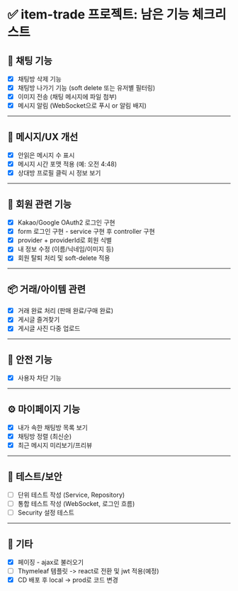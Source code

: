 # ✅ item-trade 프로젝트: 남은 기능 체크리스트

## 🔄 채팅 기능

- [x] 채팅방 삭제 기능
- [x] 채팅방 나가기 기능 (soft delete 또는 유저별 필터링)
- [x] 이미지 전송 (채팅 메시지에 파일 첨부)
- [x] 메시지 알림 (WebSocket으로 푸시 or 알림 배지)

---

## 💬 메시지/UX 개선

- [x] 안읽은 메시지 수 표시
- [x] 메시지 시간 포맷 적용 (예: 오전 4:48)
- [x] 상대방 프로필 클릭 시 정보 보기

---

## 🔐 회원 관련 기능

- [x] Kakao/Google OAuth2 로그인 구현
- [x] form 로그인 구현 - service 구현 후 controller 구현
- [x] provider + providerId로 회원 식별
- [x] 내 정보 수정 (이름/닉네임/이미지 등)
- [x] 회원 탈퇴 처리 및 soft-delete 적용

---

## 📦 거래/아이템 관련

- [x] 거래 완료 처리 (판매 완료/구매 완료)
- [x] 게시글 즐겨찾기
- [x] 게시글 사진 다중 업로드

---

## 🚨 안전 기능

- [x] 사용자 차단 기능

---

## ⚙️ 마이페이지 기능

- [x] 내가 속한 채팅방 목록 보기
- [x] 채팅방 정렬 (최신순)
- [x] 최근 메시지 미리보기/프리뷰

---

## 🧪 테스트/보안

- [ ] 단위 테스트 작성 (Service, Repository)
- [ ] 통합 테스트 작성 (WebSocket, 로그인 흐름)
- [ ] Security 설정 테스트

---

## 📁 기타

- [x] 페이징 - ajax로 불러오기
- [ ] Thymeleaf 템플릿 -> react로 전환 및 jwt 적용(예정)
- [x] CD 배포 후 local -> prod로 코드 변경
